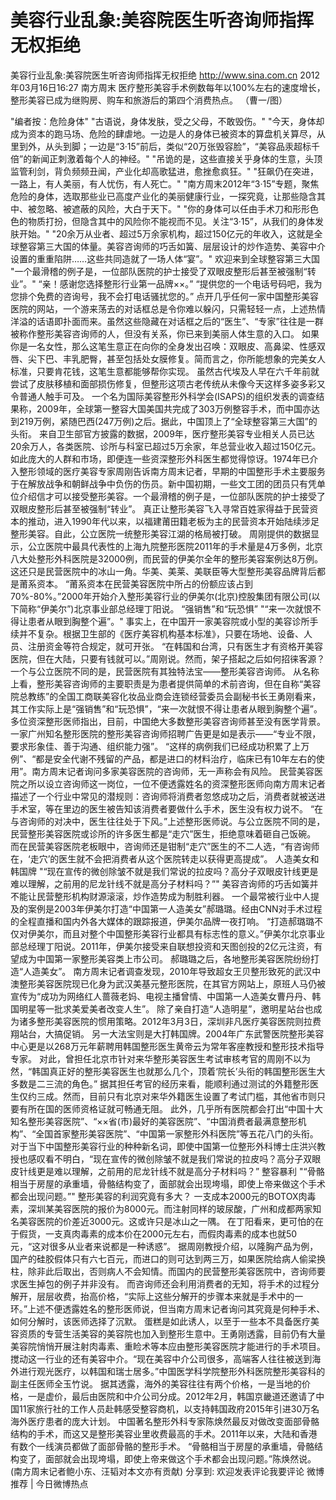 # 美容行业乱象:美容院医生听咨询师指挥无权拒绝

美容行业乱象:美容院医生听咨询师指挥无权拒绝
http://www.sina.com.cn  2012年03月16日16:27  南方周末
医疗整形美容手术例数每年以100%左右的速度增长，整形美容已成为继购房、购车和旅游后的第四个消费热点。 （曹一/图）

"编者按：危险身体"
"古语说，身体发肤，受之父母，不敢毁伤。"
"今天，身体却成为资本的跑马场、危险的肆虐地。一边是人的身体已被资本的算盘机关算尽，从里到外，从头到脚；一边是“3·15”前后，类似“20万张毁容脸”，“美容品汞超标千倍”的新闻正刺激着每个人的神经。"
"吊诡的是，这些直接关乎身体的生意，头顶监管利剑，背负频频丑闻，产业化却高歌猛进，愈挫愈疯狂。"
"狂飙仍在突进，一路上，有人美丽，有人忧伤，有人死亡。"
"南方周末2012年“3·15”专题，聚焦危险的身体，选取那些业已高度产业化的美丽健康行业，一探究竟，让那些隐含其中、被忽略、被遮蔽的风险，大白于天下。"
"你的身体可以任由手术刀和形形色色的物质打扮，但隐含其中的风险你不能视而不见。关注“3·15”，从我们的身体发肤开始。"
"20余万从业者、超过5万余家机构，超过150亿元的年收入，这就是全球整容第三大国的体量。美容咨询师的巧舌如簧、层层设计的炒作造势、美容中介设置的重重陷阱……这些共同造就了一场人体“宴”。"
欢迎来到全球整容第三大国
"一个最滑稽的例子是，一位部队医院的护士接受了双眼皮整形后甚至被强制“转业”。"
“亲！感谢您选择整形行业第一品牌××。”
“提供您的一个电话号码吧，我为您排个免费的咨询号，我不会打电话骚扰您的。”
点开几乎任何一家中国整形美容医院的网站，一个游来荡去的对话框总是令你难以躲闪，只需轻轻一点，上述热情洋溢的话语即扑面而来。虽然这些隐藏在对话框之后的“医生”、“专家”往往是一群被称作整形美容咨询师的人，但没有关系，你已来到美丽人体生意的入口。
如果你是一名女性，那么这笔生意正在向你的全身发出召唤：双眼皮、高鼻梁、性感双唇、尖下巴、丰乳肥臀，甚至包括处女膜修复。简而言之，你所能想象的完美女人标准，只要肯花钱，这笔生意都能够帮你实现。
虽然古代埃及人早在六千年前就尝试了皮肤移植和面部损伤修复，但整形这项古老传统从未像今天这样多姿多彩又令普通人触手可及。
一个名为国际美容整形外科学会(ISAPS)的组织发表的调查结果称，2009年，全球第一整容大国美国共完成了303万例整容手术，而中国亦达到219万例，紧随巴西(247万例)之后。据此，中国顶上了“全球整容第三大国”的头衔。
来自卫生部官方披露的数据，2009年，医疗整形美容专业相关人员已达20余万人，各类医院、诊所与科室已超过5万余家，年总营业收入超过150亿元。
如此庞大的人群和市场，即便连一些资深整形外科医生都觉得惊讶。1974年已介入整形领域的医疗美容专家周刚告诉南方周末记者，早期的中国整形手术主要服务于在解放战争和朝鲜战争中负伤的伤员。新中国初期，一些文工团的团员只有凭单位介绍信才可以接受整形美容。一个最滑稽的例子是，一位部队医院的护士接受了双眼皮整形后甚至被强制“转业”。
真正让整形美容飞入寻常百姓家得益于民营资本的推动，进入1990年代以来，以福建莆田籍老板为主的民营资本开始陆续涉足整形美容。自此，公立医院一统整形美容江湖的格局被打破。
周刚提供的数据显示，公立医院中最具代表性的上海九院整形医院2011年的手术量是4万多例，北京八大处整形外科医院是32000例，而民营的伊美尔全年的整形美容案例达8万例。
这还只是民营医院中的冰山一角。华美、美莱、美联臣等大型整形美容品牌背后都是莆系资本。
“莆系资本在民营美容医院中所占的份额应该占到70%-80%。”2000年开始介入整形美容行业的伊美尔(北京)控股集团有限公司(以下简称“伊美尔”)北京事业部总经理丁阳说。
“强销售”和“玩恐惧”
"“来一次就恨不得让患者从眼到胸整个遍”。"
事实上，在中国开一家美容院或小型的美容诊所手续并不复杂。根据卫生部的《医疗美容机构基本标准》，只要在场地、设备、人员、注册资金等符合规定，就可开张。
“在韩国和台湾，只有医生才有资格开美容医院，但在大陆，只要有钱就可以。”周刚说。然而，架子搭起之后如何招徕客源？一个与公立医院不同的是，民营医院有其独特法宝——整形美容咨询师。
从名称上看，整形美容咨询师的主要职责是为患者提供简单的术前咨询，但在自称“美容院总教练”的全国工商联美容化妆品业商会连锁经营委员会副秘书长王勇刚看来，其工作实际上是“强销售”和“玩恐惧”，“来一次就恨不得让患者从眼到胸整个遍”。
多位资深整形医师指出，目前，中国绝大多数整形美容咨询师甚至没有医学背景。一家广州知名整形医院的整形美容咨询师招聘广告更是如是表示——“专业不限，要求形象佳、善于沟通、组织能力强”。
“这样的病例我们已经成功积累了上万例”、“都是安全代谢不残留的产品，都是进口的材料治疗，临床已有10年左右的使用”。南方周末记者询问多家美容医院的咨询师，无一声称会有风险。
民营美容医院之所以设立咨询师这一岗位，一位不便透露姓名的资深整形医师向南方周末记者描述了一个行业中常见的潜规则：咨询师将消费者忽悠成功之后，消费者就被送进手术室，等在里边的医生被告知该消费者要做什么手术，医生没有权力说不。
“在与咨询师的对决中，医生往往处于下风。”上述整形医师说。与公立医院不同的是，民营整形美容医院或诊所的许多医生都是“走穴”医生，拒绝意味着砸自己饭碗。
而在民营美容医院老板眼中，咨询师还是钳制“走穴”医生的不二人选，“有咨询师在，‘走穴’的医生就不会把消费者从这个医院转走以获得更高提成”。
人造美女和韩国牌
"“现在宣传的微创除皱不就是我们常说的拉皮吗？高分子双眼皮针线更是难以理解，之前用的尼龙针线不就是高分子材料吗？”"
美容咨询师的巧舌如簧并不能让民营整形机构财源滚滚，炒作造势成为制胜利器。
一个最常被行业中人提及的案例是2003年伊美尔打造“中国第一人造美女”郝璐璐。经由CNN对手术过程的全程直播和国内外各大媒体的跟踪报道，伊美尔品牌一夜打响。
“打造郝璐璐不仅对伊美尔，而且对整个中国整形美容行业都具有标志性的意义。”伊美尔北京事业部总经理丁阳说。2011年，伊美尔接受来自联想投资和天图创投的2亿元注资，有望成为中国第一家整形美容类上市公司。
郝璐璐之后，各地整形美容医院纷纷打造“人造美女”。
南方周末记者调查发现，2010年导致超女王贝整形致死的武汉中澳整形美容医院现已化身为武汉美基元整形医院，在其官方网站上，原班人马仍被宣传为“成功为网络红人蔷薇老妈、电视主播曾情、中国第一人造美女曹丹丹、韩国明星等一批求美爱美者改变人生”。
除了亲自打造“人造明星”，邀明星站台也成为诸多整形美容医院的惯用策略。2012年3月3日，深圳非凡医疗美容医院则拉费翔站台，大搞促销。
另一大法宝则是大打韩国牌。2004年广东武警医院整形美容中心更是以268万元年薪聘用韩国整形医生黄帝云为常年客座教授和整形技术指导专家。
对此，曾担任北京市针对来华整形美容医生考试审核考官的周刚不以为然，“韩国真正好的整形美容医生也就那么几个，顶着‘院长’头衔的韩国整形医生大多数是二三流的角色。”
据其担任考官的经历来看，能顺利通过测试的外籍整形医生仅约三成。然而，目前只有北京对来华外籍医生设置了考试门槛，其他省市则只要有所在国的医师资格证就可畅通无阻。
此外，几乎所有医院都会打出“中国十大知名整形美容医院”、“××省(市)最好的美容医院”、“中国消费者最满意整形机构”、“全国首家整形美容医院”、“中国第一家整形外科医院”等五花八门的头衔。
对于当下中国整形美容行业的种种新名词，即使中国第一位整形外科博士庄洪兴教授也感叹看不明白，“现在宣传的微创除皱不就是我们常说的拉皮吗？高分子双眼皮针线更是难以理解，之前用的尼龙针线不就是高分子材料吗？”
整容暴利
"“骨骼相当于房屋的承重墙，骨骼结构变了，面部就会出现垮塌，即使上帝来做这个手术都会出现问题。”"
整形美容的利润究竟有多大？
一支成本2000元的BOTOX肉毒素，深圳某美容医院的报价为8000元。而注射同样的玻尿酸，广州和成都两家知名美容医院的价差近3000元。这或许只是冰山之一隅。
在丁阳看来，更可怕的在于假货，一支真肉毒素的成本价在2000元左右，而假肉毒素的成本也就50元，“这对很多从业者来说都是一种诱惑”。
据周刚教授介绍，以隆胸产品为例，国产的硅胶假体只有六七百元，而进口的则可达到两三万，如果医院给病人偷梁换柱，除非此后取出，否则病人不会知情。而国内的民营整形美容医院中，咨询师要求医生掉包的例子并非没有。
而咨询师还会利用消费者的无知，将手术的过程分解开，层层收费，抬高价格，“实际上这些分解开的步骤本来就是手术中的一环。”上述不便透露姓名的整形医师说，但当南方周末记者询问其究竟是何种手术、如何分解时，该医师选择了沉默。
蛋糕是如此诱人，以至于一些本不具备医疗美容资质的专营生活美容的美容院也加入到整形生意中。王勇刚透露，目前仍有大量美容院悄悄开展注射肉毒素、重睑术等本应由整形美容医院才能进行的手术项目。
搅动这一行业的还有美容中介。“现在美容中介公司很多，高端客人往往被送到海外进行观光医疗，以韩国和瑞士居多。”中国医学科学院整形外科医院整形美容科的副主任医师全玉竹说。
据其透露，海外的美容往往有两个价格，一是当地的价格，一是虚价，最后由医院和中介公司分成。2012年2月，韩国京畿道还邀请了中国11家旅行社的工作人员赴韩感受整容商机，以支持韩国政府2015年引进30万名海外医疗患者的庞大计划。
中国著名整形外科专家陈焕然最反对做改变面部骨骼结构的手术，而这又是整形美容业里收费最高的手术。2011年以来，大陆和香港有数个一线演员都做了面部骨骼的整形手术。
“骨骼相当于房屋的承重墙，骨骼结构变了，面部就会出现垮塌，即使上帝来做这个手术都会出现问题。”陈焕然说。
(南方周末记者鲍小东、汪韬对本文亦有贡献)
分享到: 欢迎发表评论我要评论
微博推荐 | 今日微博热点

